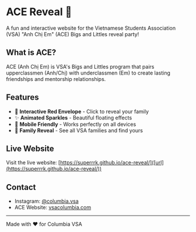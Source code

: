 # ACE Reveal 🎉

A fun and interactive website for the Vietnamese Students Association (VSA) "Anh Chị Em" (ACE) Bigs and Littles reveal party!

## What is ACE?

ACE (Anh Chị Em) is VSA's Bigs and Littles program that pairs upperclassmen (Anh/Chị) with underclassmen (Em) to create lasting friendships and mentorship relationships.

## Features

- 🎁 **Interactive Red Envelope** - Click to reveal your family
- ✨ **Animated Sparkles** - Beautiful floating effects
- 📱 **Mobile Friendly** - Works perfectly on all devices
- 🎉 **Family Reveal** - See all VSA families and find yours

## Live Website

Visit the live website: [https://superrrk.github.io/ace-reveal/]([url](https://superrrk.github.io/ace-reveal/))

## Contact

- Instagram: [@columbia.vsa](https://www.instagram.com/columbia.vsa/)
- ACE Website: [vsacolumbia.com](https://www.vsacolumbia.com/)

---

Made with ❤️ for Columbia VSA
